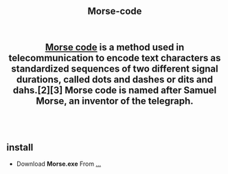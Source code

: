 **<h2 align="center">Morse-code<h1>**

#### [**Morse code**](https://en.wikipedia.org/wiki/Morse_code) is a method used in telecommunication to encode text characters as standardized sequences of two different signal durations, called dots and dashes or dits and dahs.[2][3] Morse code is named after Samuel Morse, an inventor of the telegraph.

<br>

## install
 
- Download **Morse.exe** From [...]()
